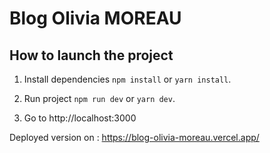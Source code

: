 # Blog Olivia MOREAU

## How to launch the project

1. Install dependencies 
`npm install` or `yarn install`.

2. Run project
`npm run dev` or `yarn dev`.

3. Go to http://localhost:3000


Deployed version on : https://blog-olivia-moreau.vercel.app/